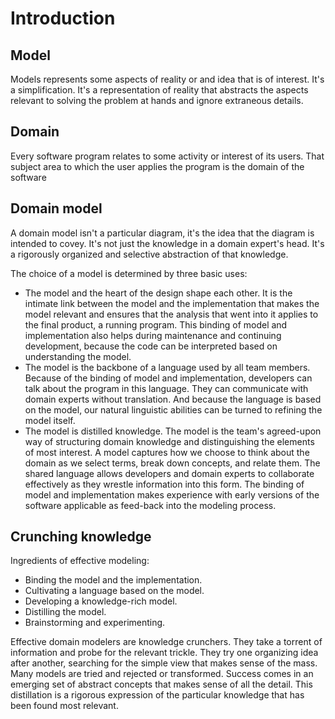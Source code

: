 # Introduction

## Model
Models represents some aspects of reality or and idea that is of interest. It's a simplification. It's a representation of reality that abstracts the aspects relevant to solving the problem at hands and ignore extraneous details.

## Domain
Every software program relates to some activity or interest of its users. That subject area to which the user applies the program is the domain of the software

## Domain model
A domain model isn't a particular diagram, it's the idea that the diagram is intended to covey. It's not just the knowledge in a domain expert's head. It's a rigorously organized and selective abstraction of that knowledge.

The choice of a model is determined by three basic uses:
- The model and the heart of the design shape each other. It is the intimate link between the model and the implementation that makes the model relevant and ensures that the analysis that went into it applies to the final product, a running program. This binding of model and implementation also helps during maintenance and continuing development, because the code can be interpreted based on understanding the model.
- The model is the backbone of a language used by all team members. Because of the binding of model and implementation, developers can talk about the program in this language. They can communicate with domain experts without translation. And because the language is based on the model, our natural linguistic abilities can be turned to refining the model itself.
- The model is distilled knowledge. The model is the team's agreed-upon way of structuring domain knowledge and distinguishing the elements of most interest. A model captures how we choose to think about the domain as we select terms, break down concepts, and relate them. The shared language allows developers and domain experts to collaborate effectively as they wrestle information into this form. The binding of model and implementation makes experience with early versions of the software applicable as feed-back into the modeling process.

## Crunching knowledge
Ingredients of effective modeling:
- Binding the model and the implementation.
- Cultivating a language based on the model.
- Developing a knowledge-rich model.
- Distilling the model.
- Brainstorming and experimenting.

Effective domain modelers are knowledge crunchers. They take a torrent of information and probe for the relevant trickle. They try one organizing idea after another, searching for the simple view that makes sense of the mass. Many models are tried and rejected or transformed. Success comes in an emerging set of abstract concepts that makes sense of all the detail. This distillation is a rigorous expression of the particular knowledge that has been found most relevant.

